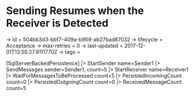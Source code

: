 # Sending Resumes when the Receiver is Detected

-> id = 504bb3d3-bbf7-409a-b959-ab27bad87032
-> lifecycle = Acceptance
-> max-retries = 0
-> last-updated = 2017-12-01T13:55:27.9111770Z
-> tags =

[SqlServerBackedPersistence]
|> StartSender name=Sender1
|> SendMessages sender=Sender1, count=5
|> StartReceiver name=Receiver1
|> WaitForMessagesToBeProcessed count=5
|> PersistedIncomingCount count=0
|> PersistedOutgoingCount count=0
|> ReceivedMessageCount count=5
~~~
